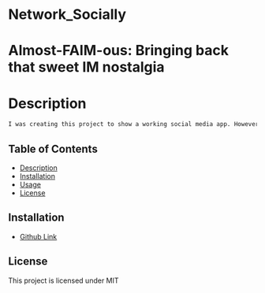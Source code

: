 # Network_Socially

# Almost-FAIM-ous: Bringing back that sweet IM nostalgia

# Description

```md
I was creating this project to show a working social media app. However because of the time contraints with this course I was not able to fix the bugs within the time frame. after this course i will still continue to work on this prodject to get it up and running.
```

## Table of Contents

- [Description](#description)
- [Installation](#installation)
- [Usage](#usage)
- [License](#license)

## Installation

- [Github Link](https://github.com/jjtalamonti/Network_Socially)

## License

This project is licensed under MIT
